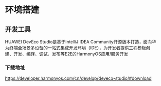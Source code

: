 # 环境搭建

## 开发工具
HUAWEI DevEco Studio是基于IntelliJ IDEA Community开源版本打造，面向华为终端全场景多设备的一站式集成开发环境（IDE），为开发者提供工程模板创建、开发、编译、调试、发布等E2E的HarmonyOS应用/服务开发

### 下载地址
https://developer.harmonyos.com/cn/develop/deveco-studio/#download